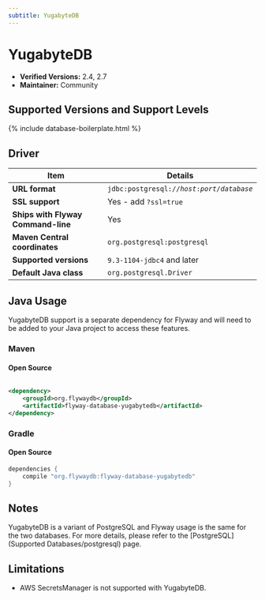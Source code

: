 ```yaml
---
subtitle: YugabyteDB
---
```

# YugabyteDB
- **Verified Versions:** 2.4, 2.7
- **Maintainer:** Community

## Supported Versions and Support Levels

{% include database-boilerplate.html %}

## Driver

| Item                               | Details                                                                |
|------------------------------------|------------------------------------------------------------------------|
| **URL format**                     | <code>jdbc:postgresql://<i>host</i>:<i>port</i>/<i>database</i></code> |
| **SSL support**                    | Yes - add `?ssl=true`                                                  |
| **Ships with Flyway Command-line** | Yes                                                                    |
| **Maven Central coordinates**      | `org.postgresql:postgresql`                                            |
| **Supported versions**             | `9.3-1104-jdbc4` and later                                             |
| **Default Java class**             | `org.postgresql.Driver`                                                |

## Java Usage

YugabyteDB support is a separate dependency for Flyway and will need to be added to your Java project to access these features.

### Maven
#### Open Source

```xml

<dependency>
    <groupId>org.flywaydb</groupId>
    <artifactId>flyway-database-yugabytedb</artifactId>
</dependency>
```

### Gradle
#### Open Source

```groovy
dependencies {
    compile "org.flywaydb:flyway-database-yugabytedb"
}
```

## Notes

YugabyteDB is a variant of PostgreSQL and Flyway usage is the same for the two databases. For more details, 
please refer to the [PostgreSQL](Supported Databases/postgresql) page.

## Limitations

- AWS SecretsManager is not supported with YugabyteDB.
